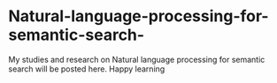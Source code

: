 # Natural-language-processing-for-semantic-search-
My studies and research on Natural language processing for semantic search will be posted here. Happy learning
